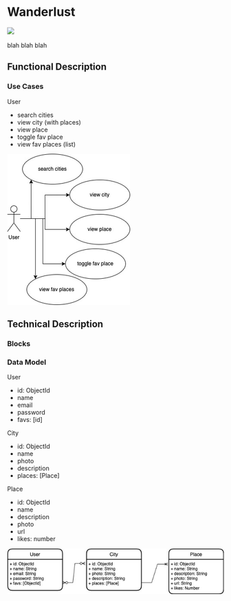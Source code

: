 # Wanderlust

![](link)

blah blah blah 

## Functional Description

### Use Cases

User
- search cities
- view city (with places)
- view place
- toggle fav place
- view fav places (list)

![](images/use-cases.jpg)



## Technical Description

### Blocks

### Data Model

User
- id: ObjectId
- name
- email
- password
- favs: [id]

City
- id: ObjectId
- name
- photo
- description
- places: [Place]

Place
- id: ObjectId
- name
- description
- photo
- url
- likes: number 

![](images/data-model.jpg)